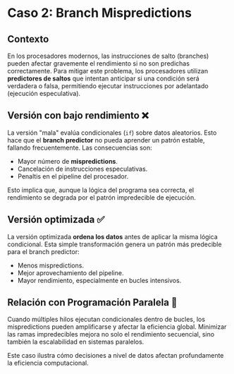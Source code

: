 
# Caso 2: Branch Mispredictions

## Contexto
En los procesadores modernos, las instrucciones de salto (branches) pueden afectar gravemente el rendimiento si no son predichas correctamente. Para mitigar este problema, los procesadores utilizan **predictores de saltos** que intentan anticipar si una condición será verdadera o falsa, permitiendo ejecutar instrucciones por adelantado (ejecución especulativa).

## Versión con bajo rendimiento ❌
La versión "mala" evalúa condicionales (`if`) sobre datos aleatorios. Esto hace que el **branch predictor** no pueda aprender un patrón estable, fallando frecuentemente. Las consecuencias son:
- Mayor número de **mispredictions**.
- Cancelación de instrucciones especulativas.
- Penaltis en el pipeline del procesador.

Esto implica que, aunque la lógica del programa sea correcta, el rendimiento se degrada por el patrón impredecible de ejecución.

## Versión optimizada ✅
La versión optimizada **ordena los datos** antes de aplicar la misma lógica condicional. Esta simple transformación genera un patrón más predecible para el branch predictor:
- Menos mispredictions.
- Mejor aprovechamiento del pipeline.
- Mayor rendimiento, especialmente en bucles intensivos.

## Relación con Programación Paralela 🔗
Cuando múltiples hilos ejecutan condicionales dentro de bucles, los mispredictions pueden amplificarse y afectar la eficiencia global. Minimizar las ramas impredecibles mejora no solo el rendimiento secuencial, sino también la escalabilidad en sistemas paralelos.

Este caso ilustra cómo decisiones a nivel de datos afectan profundamente la eficiencia computacional.
